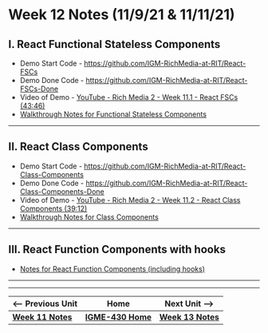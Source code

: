 # Week 12 Notes (11/9/21 & 11/11/21)


## I. React Functional Stateless Components

- Demo Start Code - https://github.com/IGM-RichMedia-at-RIT/React-FSCs
- Demo Done Code -  https://github.com/IGM-RichMedia-at-RIT/React-FSCs-Done
- Video of Demo -  [YouTube - Rich Media 2 - Week 11.1 - React FSCs (43:46)](https://www.youtube.com/watch?v=kAMb0sEp9js)
- [Walkthrough Notes for Functional Stateless Components](../hw-notes/react-components.md#functional-stateless-component)

<hr>

## II. React Class Components

- Demo Start Code - https://github.com/IGM-RichMedia-at-RIT/React-Class-Components
- Demo Done Code - https://github.com/IGM-RichMedia-at-RIT/React-Class-Components-Done
- Video of Demo - [YouTube - Rich Media 2 - Week 11.2 - React Class Components (39:12)](https://www.youtube.com/watch?v=EzgxSVN-AzI)
- [Walkthrough Notes for Class Components](../hw-notes/react-components.md#class-component)

<hr>

## III. React Function Components with hooks

- [Notes for React Function Components (including hooks)](../hw-notes/react-components.md#function-component-hooks)

<hr><hr>

| <-- Previous Unit | Home | Next Unit -->
| --- | --- | --- 
| [**Week 11 Notes**](11.md)   |  [**IGME-430 Home**](../README.md) |  [**Week 13 Notes**](13.md) 
